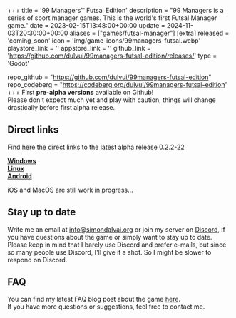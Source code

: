 +++
title = '99 Managers™ Futsal Edition'
description = "99 Managers is a series of sport manager games. This is the world's first Futsal Manager game."
date = 2023-02-15T13:48:00+00:00
update = 2024-11-03T20:30:00+00:00
aliases = ["games/futsal-manager"]
[extra]
released = 'coming_soon'
icon = 'img/game-icons/99managers-futsal.webp'
playstore_link = ''
appstore_link = ''
github_link = 'https://github.com/dulvui/99managers-futsal-edition/releases/'
type = 'Godot'

repo_github = "https://github.com/dulvui/99managers-futsal-edition"
repo_codeberg = "https://codeberg.org/dulvui/99managers-futsal-edition"
+++
First **pre-alpha versions** available on Github!  
Please don't expect much yet and play with caution, things will change drastically before first alpha release.

## Direct links
Find here the direct links to the latest alpha release 0.2.2-22  

[**Windows**](https://github.com/dulvui/99managers-futsal-edition/releases/download/0.2.2-22/FutsalManager-Windows.zip)  
[**Linux**](https://github.com/dulvui/99managers-futsal-edition/releases/download/0.2.2-22/FutsalManager-Linux.x86_64)  
[**Android**](https://github.com/dulvui/99managers-futsal-edition/releases/download/0.2.2-22/FutsalManager.apk)  

iOS and MacOS are still work in progress...  

## Stay up to date
Write me an email at [info@simondalvai.org](mailto:info@simondalvai.org?subject=99Managers:%20Futsal%20Edition) or join my server on [Discord](https://discord.gg/a5DSHZKkA8), if you have questions about the game or simply want to stay up to date.  
Please keep in mind that I barely use Discord and prefer e-mails, but since so many people use Discord, I'll give it a shot.
So I might be slower to respond on Discord.

## FAQ
You can find my latest FAQ blog post about the game [here](https://simondalvai.org/blog/99managers-futsal-faq/).  
If you have more questions or suggestions, feel free to contact me.
